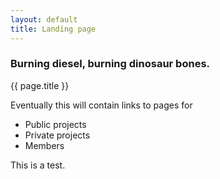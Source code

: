 ```yaml
---
layout: default
title: Landing page
---
```

### Burning diesel, burning dinosaur bones.

{{ page.title }}

Eventually this will contain links to pages for

- Public projects
- Private projects
- Members

This is a test.
